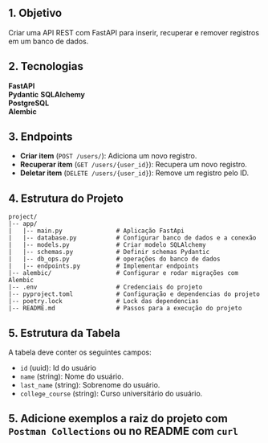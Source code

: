 ## 1. Objetivo
Criar uma API REST com FastAPI para inserir, recuperar e remover registros em um banco de dados.

## 2. Tecnologias
**FastAPI**  
**Pydantic**
**SQLAlchemy**  
**PostgreSQL**  
**Alembic**  

## 3. Endpoints
- **Criar item** (`POST /users/`): Adiciona um novo registro.
- **Recuperar item** (`GET /users/{user_id}`): Recupera um novo registro.
- **Deletar item** (`DELETE /users/{user_id}`): Remove um registro pelo ID.

## 4. Estrutura do Projeto
```
project/
|-- app/
|   |-- main.py               # Aplicação FastApi
|   |-- database.py           # Configurar banco de dados e a conexão
|   |-- models.py             # Criar modelo SQLAlchemy
|   |-- schemas.py            # Definir schemas Pydantic
|   |-- db_ops.py             # operações do banco de dados
|   |-- endpoints.py          # Implementar endpoints
|-- alembic/                  # Configurar e rodar migrações com Alembic 
|-- .env                      # Credenciais do projeto
|-- pyproject.toml            # Configuração e dependencias do projeto
|-- poetry.lock               # Lock das dependencias
|-- README.md                 # Passos para a execução do projeto
```  

## 5. Estrutura da Tabela
A tabela deve conter os seguintes campos:

- `id` (uuid): Id do usuário
- `name` (string): Nome do usuário.
- `last_name` (string): Sobrenome do usuário.
- `college_course` (string): Curso universitário do usuário.

## 5. Adicione exemplos a raiz do projeto com `Postman Collections` ou no README com `curl`

